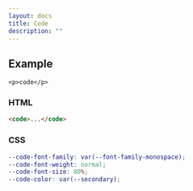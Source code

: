 ```yaml
---
layout: docs
title: Code
description: ""
---
```


## Example

<p><code>&lt;p&gt;code&lt;/p&gt;</code></p>

### HTML

```html
<code>...</code>
```

### CSS

```scss
--code-font-family: var(--font-family-monospace);
--code-font-weight: normal;
--code-font-size: 80%;
--code-color: var(--secondary);
```
